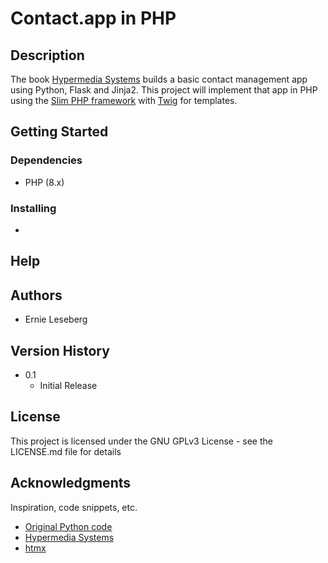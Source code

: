 # Contact.app in PHP

## Description

The book [Hypermedia Systems](https://hypermedia.systems/) builds a basic contact management app using Python, Flask and Jinja2.
This project will implement that app in PHP using the [Slim PHP framework](https://www.slimframework.com/) with [Twig](https://twig.symfony.com/) for templates.  

## Getting Started

### Dependencies

* PHP (8.x)

### Installing

* 

## Help


## Authors

* Ernie Leseberg

## Version History

* 0.1
    * Initial Release

## License

This project is licensed under the GNU GPLv3 License - see the LICENSE.md file for details

## Acknowledgments

Inspiration, code snippets, etc.
* [Original Python code](https://github.com/bigskysoftware/contact-app)
* [Hypermedia Systems](https://hypermedia.systems/)
* [htmx](https://htmx.org/)